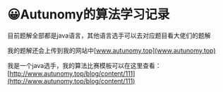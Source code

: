 # 😀Autunomy的算法学习记录

目前题解全部都是java语言，其他语言选手可以去对应题目看大佬们的题解

我的题解还会上传到我的网站中[www.autunomy.top](www.autunomy.top)

我是一个java选手，我的算法比赛模板可以在这里查看：[http://www.autunomy.top/blog/content/111](http://www.autunomy.top/blog/content/111)

